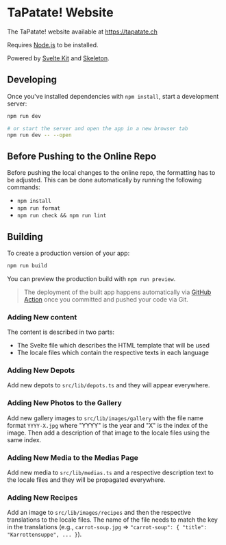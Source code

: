 # TaPatate! Website

The TaPatate! website available at <https://tapatate.ch>

Requires [Node.js](https://nodejs.org/) to be installed.

Powered by [Svelte Kit](https://kit.svelte.dev/) and [Skeleton](https://www.skeleton.dev/).

## Developing

Once you've installed dependencies with `npm install`, start a development server:

```bash
npm run dev

# or start the server and open the app in a new browser tab
npm run dev -- --open
```

## Before Pushing to the Online Repo

Before pushing the local changes to the online repo, the formatting has to be adjusted. This can be done automatically by running the following commands:

- `npm install`
- `npm run format`
- `npm run check && npm run lint`

## Building

To create a production version of your app:

```bash
npm run build
```

You can preview the production build with `npm run preview`.

> The deployment of the built app happens automatically via [GitHub Action](https://github.com/elatella/website-tapatate/actions) once you committed and pushed your code via Git.

### Adding New content

The content is described in two parts:

- The Svelte file which describes the HTML template that will be used
- The locale files which contain the respective texts in each language

### Adding New Depots

Add new depots to `src/lib/depots.ts` and they will appear everywhere.

### Adding New Photos to the Gallery

Add new gallery images to `src/lib/images/gallery` with the file name format `YYYY-X.jpg` where "YYYY" is the year and "X" is the index of the image. Then add a description of that image to the locale files using the same index.

### Adding New Media to the Medias Page

Add new media to `src/lib/medias.ts` and a respective description text to the locale files and they will be propagated everywhere.

### Adding New Recipes

Add an image to `src/lib/images/recipes` and then the respective translations to the locale files. The name of the file needs to match the key in the translations (e.g., `carrot-soup.jpg` => `"carrot-soup": { "title": "Karrottensuppe", ... }`).
